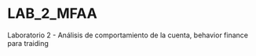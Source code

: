 # LAB_2_MFAA
Laboratorio 2 - Análisis de comportamiento de la cuenta, behavior finance para traiding
